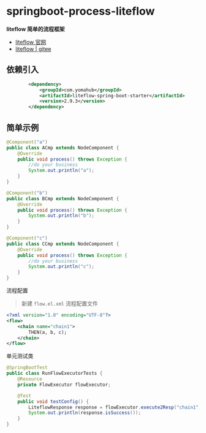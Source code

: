 # springboot-process-liteflow

**liteflow 简单的流程框架**

- [liteflow 官网](https://liteflow.yomahub.com/)
- [liteflow | gitee](https://gitee.com/dromara/liteFlow)


## 依赖引入

```xml
        <dependency>
            <groupId>com.yomahub</groupId>
            <artifactId>liteflow-spring-boot-starter</artifactId>
            <version>2.9.3</version>
        </dependency>
```

## 简单示例

```java
@Component("a")
public class ACmp extends NodeComponent {
    @Override
    public void process() throws Exception {
        //do your business
        System.out.println("a");
    }
}

@Component("b")
public class BCmp extends NodeComponent {
    @Override
    public void process() throws Exception {
        System.out.println("b");
    }
}

@Component("c")
public class CCmp extends NodeComponent {
    @Override
    public void process() throws Exception {
        //do your business
        System.out.println("c");
    }
}
```

流程配置

> 新建 `flow.el.xml` 流程配置文件

```xml
<?xml version="1.0" encoding="UTF-8"?>
<flow>
    <chain name="chain1">
        THEN(a, b, c);
    </chain>
</flow>
```

单元测试类

```java
@SpringBootTest
public class RunFlowExecutorTests {
    @Resource
    private FlowExecutor flowExecutor;

    @Test
    public void testConfig() {
        LiteflowResponse response = flowExecutor.execute2Resp("chain1", null);
        System.out.println(response.isSuccess());
    }
}

```
